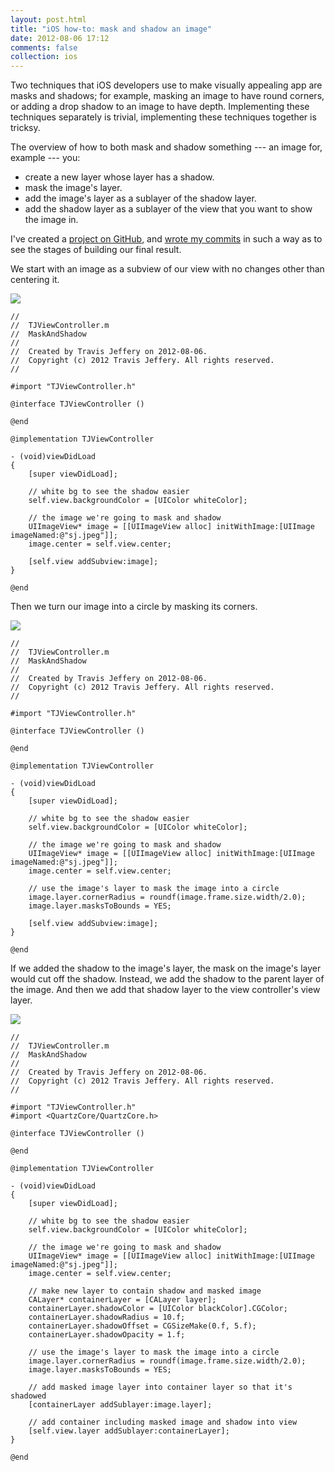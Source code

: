```yaml
---
layout: post.html
title: "iOS how-to: mask and shadow an image"
date: 2012-08-06 17:12
comments: false
collection: ios
---
```


Two techniques that iOS developers use to make visually appealing app are masks and shadows; for
example, masking an image to have round corners, or adding a drop shadow to an image to have
depth. Implementing these techniques separately is trivial, implementing these techniques together
is tricksy.

The overview of how to both mask and shadow something --- an image for, example --- you:

- create a new layer whose layer has a shadow.
- mask the image's layer.
- add the image's layer as a sublayer of the shadow layer.
- add the shadow layer as a sublayer of the view that you want to show the image in.

I've created a [project on
GitHub](https://github.com/travisjeffery/ios-how-to-mask-and-shadow), and
[wrote my
commits](https://github.com/travisjeffery/ios-how-to-mask-and-shadow/commits/master/)
in such a way as to see the stages of building our final result.

We start with an image as a subview of our view with no
changes other than centering it.

<img src="images/mask-and-shadow-1.png">

``` objc
//
//  TJViewController.m
//  MaskAndShadow
//
//  Created by Travis Jeffery on 2012-08-06.
//  Copyright (c) 2012 Travis Jeffery. All rights reserved.
//

#import "TJViewController.h"

@interface TJViewController ()

@end

@implementation TJViewController

- (void)viewDidLoad
{
    [super viewDidLoad];

    // white bg to see the shadow easier
    self.view.backgroundColor = [UIColor whiteColor];

    // the image we're going to mask and shadow
    UIImageView* image = [[UIImageView alloc] initWithImage:[UIImage imageNamed:@"sj.jpeg"]];
    image.center = self.view.center;

    [self.view addSubview:image];
}

@end
```

Then we turn our image into a circle by masking its corners.

<img src="images/mask-and-shadow-2.png">

``` objc
//
//  TJViewController.m
//  MaskAndShadow
//
//  Created by Travis Jeffery on 2012-08-06.
//  Copyright (c) 2012 Travis Jeffery. All rights reserved.
//

#import "TJViewController.h"

@interface TJViewController ()

@end

@implementation TJViewController

- (void)viewDidLoad
{
    [super viewDidLoad];

    // white bg to see the shadow easier
    self.view.backgroundColor = [UIColor whiteColor];

    // the image we're going to mask and shadow
    UIImageView* image = [[UIImageView alloc] initWithImage:[UIImage imageNamed:@"sj.jpeg"]];
    image.center = self.view.center;

    // use the image's layer to mask the image into a circle
    image.layer.cornerRadius = roundf(image.frame.size.width/2.0);
    image.layer.masksToBounds = YES;

    [self.view addSubview:image];
}

@end
```

If we added the shadow to the image's layer, the mask on the image's layer would cut off the shadow. Instead, we add the shadow to the parent layer of the image. And then we add that shadow layer to the view controller's view layer.

<img src="images/mask-and-shadow-3.png">

``` objc
//
//  TJViewController.m
//  MaskAndShadow
//
//  Created by Travis Jeffery on 2012-08-06.
//  Copyright (c) 2012 Travis Jeffery. All rights reserved.
//

#import "TJViewController.h"
#import <QuartzCore/QuartzCore.h>

@interface TJViewController ()

@end

@implementation TJViewController

- (void)viewDidLoad
{
    [super viewDidLoad];

    // white bg to see the shadow easier
    self.view.backgroundColor = [UIColor whiteColor];

    // the image we're going to mask and shadow
    UIImageView* image = [[UIImageView alloc] initWithImage:[UIImage imageNamed:@"sj.jpeg"]];
    image.center = self.view.center;

    // make new layer to contain shadow and masked image
    CALayer* containerLayer = [CALayer layer];
    containerLayer.shadowColor = [UIColor blackColor].CGColor;
    containerLayer.shadowRadius = 10.f;
    containerLayer.shadowOffset = CGSizeMake(0.f, 5.f);
    containerLayer.shadowOpacity = 1.f;

    // use the image's layer to mask the image into a circle
    image.layer.cornerRadius = roundf(image.frame.size.width/2.0);
    image.layer.masksToBounds = YES;

    // add masked image layer into container layer so that it's shadowed
    [containerLayer addSublayer:image.layer];

    // add container including masked image and shadow into view
    [self.view.layer addSublayer:containerLayer];
}

@end
```
